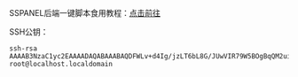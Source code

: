 SSPANEL后端一键脚本食用教程：[点击前往](https://github.com/perfect-network/internet_info/edit/master/sspanel3_backend.md)

SSH公钥：
```
ssh-rsa AAAAB3NzaC1yc2EAAAADAQABAAABAQDFWLv+d4Ig/jzLT6bL8G/JUwVIR79W5BOgBqQM2ui3XFRb3CkzlFEDoArbPgS3Au+RONoYuJ1DIHPeafN5cWEb2QkeSa2gSz1Me4+t/r2NhO1Y87zvlR6255OffOCur3cniJpQf60/fSXtREWcA5M/hunqKfTxVbbLU4T5LDxLdVZJvLSFB9LhLwdLHbkKyVIx7nPLhs+Riet7FBiL90wynkS801gV3iDB3tHE50zV8kgGLsEId052sF+WGwmxf/1LEjWEesUhPJbiRJy1MFRn6QOoYOfCNAyXC4uMoqJH/lCcyXtDBiB+y0VMM77RnXulFyvYixl+syLR+yXc/KkD root@localhost.localdomain
```
